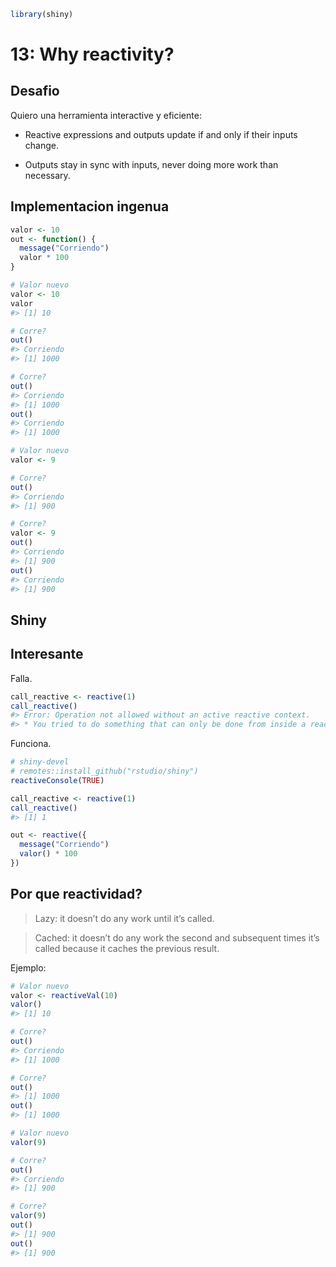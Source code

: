 
``` r
library(shiny)
```

# 13: Why reactivity?

## Desafio

Quiero una herramienta interactive y eficiente:

-   Reactive expressions and outputs update if and only if their inputs
    change.

-   Outputs stay in sync with inputs, never doing more work than
    necessary.

## Implementacion ingenua

``` r
valor <- 10
out <- function() {
  message("Corriendo") 
  valor * 100
}
```

``` r
# Valor nuevo
valor <- 10
valor
#> [1] 10

# Corre?
out()
#> Corriendo
#> [1] 1000

# Corre?
out()
#> Corriendo
#> [1] 1000
out()
#> Corriendo
#> [1] 1000

# Valor nuevo
valor <- 9

# Corre?
out()
#> Corriendo
#> [1] 900

# Corre?
valor <- 9
out()
#> Corriendo
#> [1] 900
out()
#> Corriendo
#> [1] 900
```

## Shiny

## Interesante

Falla.

``` r
call_reactive <- reactive(1)
call_reactive()
#> Error: Operation not allowed without an active reactive context.
#> * You tried to do something that can only be done from inside a reactive consumer.
```

Funciona.

``` r
# shiny-devel
# remotes::install_github("rstudio/shiny")
reactiveConsole(TRUE)

call_reactive <- reactive(1)
call_reactive()
#> [1] 1
```

``` r
out <- reactive({
  message("Corriendo")
  valor() * 100
})
```

## Por que reactividad?

> Lazy: it doesn’t do any work until it’s called.

> Cached: it doesn’t do any work the second and subsequent times it’s
> called because it caches the previous result.

Ejemplo:

``` r
# Valor nuevo
valor <- reactiveVal(10)
valor()
#> [1] 10

# Corre?
out()
#> Corriendo
#> [1] 1000

# Corre?
out()
#> [1] 1000
out()
#> [1] 1000

# Valor nuevo
valor(9)

# Corre?
out()
#> Corriendo
#> [1] 900

# Corre?
valor(9)
out()
#> [1] 900
out()
#> [1] 900
```
